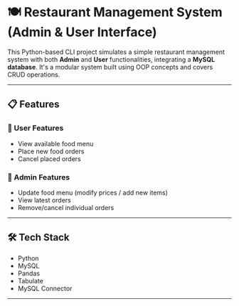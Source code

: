 # 🍽️ Restaurant Management System (Admin & User Interface)

This Python-based CLI project simulates a simple restaurant management system with both **Admin** and **User** functionalities, integrating a **MySQL database**. It's a modular system built using OOP concepts and covers CRUD operations.

---

## 📋 Features

### 👤 User Features
- View available food menu
- Place new food orders
- Cancel placed orders

### 🔐 Admin Features
- Update food menu (modify prices / add new items)
- View latest orders
- Remove/cancel individual orders

---

## 🛠️ Tech Stack

- Python
- MySQL
- Pandas
- Tabulate
- MySQL Connector

---


